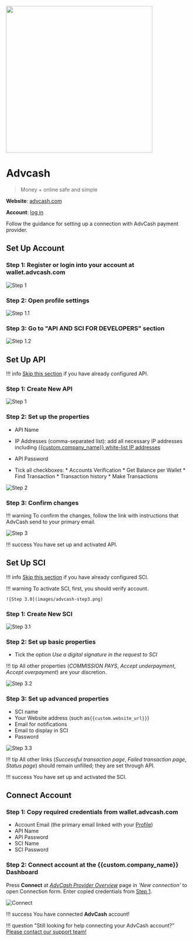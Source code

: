 <img src="https://static.openfintech.io/payment_providers/advcash/logo.svg?w=400" width="400px" >

# Advcash

> Money + online safe and simple

**Website**: [advcash.com](https://advcash.com/en/)

**Account**: [log in](https://wallet.advcash.com/login)

Follow the guidance for setting up a connection with AdvCash payment provider.

## Set Up Account

### Step 1: Register or login into your account at wallet.advcash.com

![Step 1](images/advcash-step0.png)

### Step 2: Open profile settings

![Step 1.1](images/advcash-step1_1.png)

### Step 3: Go to "API AND SCI FOR DEVELOPERS" section

![Step 1.2](images/advcash-step1_2.png)

## Set Up API

!!! info
    [Skip this section](#set-up-sci) if you have already configured API.

### Step 1: Create New API

![Step 1](images/advcash-step2_1.png)

### Step 2: Set up the properties

* API Name
* IP Addresses (comma-separated list): add all necessary IP addresses including [{{custom.company_name}} white-list IP addresses](/integration/ips/)
* API Password

* Tick all checkboxes:
      * Accounts Verification
      * Get Balance per Wallet
      * Find Transaction
      * Transaction history
      * Make Transactions

![Step 2](images/advcash-step2_2.png)

### Step 3: Confirm changes

!!! warning
    To confirm the changes, follow the link with instructions that AdvCash send to your primary email.

![Step 3](images/advcash-step2_3.png)

!!! success
    You have set up and activated API.

## Set Up SCI

!!! info
    [Skip this section](#connect-account) if you have already configured SCI.

!!! warning
    To activate SCI, first, you should verify account.

    ![Step 3.0](images/advcash-step3.png)

### Step 1: Create New SCI

![Step 3.1](images/advcash-step3_1.png)

### Step 2: Set up basic properties

* Tick the option *Use a digital signature in the request to SCI*

!!! tip
    All other properties (*COMMISSION PAYS*, *Accept underpayment*, *Accept overpayment*) are your discretion.

![Step 3.2](images/advcash-step3_2.png)  

### Step 3: Set up advanced properties

* SCI name
* Your Website address (such as`{{custom.website_url}}`)
* Email for notifications
* Email to display in SCI
* Password

![Step 3.3](images/advcash-step3_3.png)

!!! tip
    All other links (*Successful transaction page*, *Failed transaction page*, *Status page*) should remain unfilled; they are set through API.

!!! success
    You have set up and activated the SCI.

## Connect Account

### Step 1: Copy required credentials from wallet.advcash.com

* Account Email (the primary email linked with your [Profile](https://wallet.advcash.com/pages/profile))
* API Name
* API Password
* SCI Name
* SCI Password

### Step 2: Connect account at the {{custom.company_name}} Dashboard

Press **Connect** at [*AdvCash Provider Overview*]({{custom.dashboard_base_url}}connect-directory/payment-providers/advcash/general) page in *'New connection'* to open Connection form. Enter copied credentials from [Step 1](#step-1-copy-required-credentials-from-walletadvcashcom).

![Connect](images/advcash_connect.png)

!!! success
    You have connected **AdvCash** account!

!!! question "Still looking for help connecting your AdvCash account?"
    [Please contact our support team!](mailto:{{custom.support_email}})

